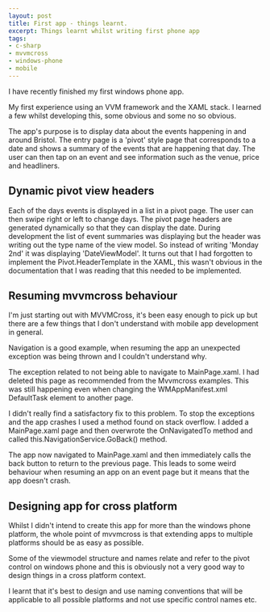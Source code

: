 ```yaml
---
layout: post
title: First app - things learnt.
excerpt: Things learnt whilst writing first phone app
tags: 
- c-sharp
- mvvmcross
- windows-phone
- mobile
---
```


I have recently finished my first windows phone app.

My first experience using an VVM framework and the XAML stack. I learned a few whilst developing this, some obvious and some no so obvious. 

The app's purpose is to display data about the events happening in and around Bristol. The entry page is a 'pivot' style page that corresponds to a date and shows a summary of the events that are happening that day. The user can then tap on an event and see information such as the venue, price and headliners.

## Dynamic pivot view headers ##

Each of the days events is displayed in a list in a pivot page. The user can then swipe right or left to change days. The pivot page headers are generated dynamically so that they can display the date.
During development the list of event summaries was displaying but the header was writing out the type name of the view model. So instead of writing 'Monday 2nd' it was displaying 'DateViewModel'. 
It turns out that I had forgotten to implement the Pivot.HeaderTemplate in the XAML, this wasn't obvious in the documentation that I was reading that this needed to be implemented.

## Resuming mvvmcross behaviour ##

I'm just starting out with MVVMCross, it's been easy enough to pick up but there are a few things that I don't understand with mobile app development in general.

Navigation is a good example, when resuming the app an unexpected exception was being thrown and I couldn't understand why.

The exception related to not being able to navigate to MainPage.xaml. I had deleted this page as recommended from the Mvvmcross examples. This was still happening even when changing the WMAppManifest.xml DefaultTask element to another page. 

I didn't really find a satisfactory fix to this problem. To stop the exceptions and the app crashes I used a method found on stack overflow. I added a MainPage.xaml page and then overwrote the OnNavigatedTo method and called this.NavigationService.GoBack() method. 

The app now navigated to MainPage.xaml and then immediately calls the back button to return to the previous page. This leads to some weird behaviour when resuming an app on an event page but it means that the app doesn't crash.

## Designing app for cross platform ##

Whilst I didn't intend to create this app for more than the windows phone platform, the whole point of mvvmcross is that extending apps to multiple platforms should be as easy as possible.

Some of the viewmodel structure and names relate and refer to the pivot control on windows phone and this is obviously not a very good way to design things in a cross platform context.

I learnt that it's best to design and use naming conventions that will be applicable to all possible platforms and not use specific control names etc.
